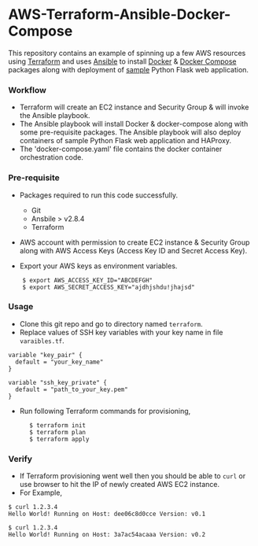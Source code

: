 # AWS-Terraform-Ansible-Docker-Compose
This repository contains an example of spinning up a few AWS resources using [Terraform](https://www.terraform.io/ "Terraform") and uses [Ansible](https://www.ansible.com/ "Ansible") to install [Docker](https://www.docker.com/ "Docker") & [Docker Compose](https://docs.docker.com/compose/ "docker-compose") packages along with deployment of [sample](https://github.com/nirmalpathak/sample-flask-prometheus-app "sample") Python Flask web application.

### Workflow

- Terraform will create an EC2 instance and Security Group & will invoke the Ansible playbook.
- The Ansible playbook will install Docker & docker-compose along with some pre-requisite packages. The Ansible playbook will also deploy containers of sample Python Flask web application and HAProxy.
- The 'docker-compose.yaml' file contains the docker container orchestration code.

### Pre-requisite
- Packages required to run this code successfully.
	- Git
	- Ansbile > v2.8.4
	- Terraform

- AWS account with permission to create EC2 instance & Security Group along with AWS Access Keys (Access Key ID and Secret Access Key).

- Export your AWS keys as environment variables.
```
	$ export AWS_ACCESS_KEY_ID="ABCDEFGH"
	$ export AWS_SECRET_ACCESS_KEY="ajdhjshdu!jhajsd"
```
### Usage

- Clone this git repo and go to directory named `terraform`.
- Replace values of SSH key variables with your key name in file `varaibles.tf`.
```
variable "key_pair" {
  default = "your_key_name"
}

variable "ssh_key_private" {
  default = "path_to_your_key.pem"
}
```

- Run following Terraform commands for provisioning,

```
	  $ terraform init
	  $ terraform plan
	  $ terraform apply
```
### Verify

- If Terraform provisioning went well then you should be able to `curl` or use browser to hit the IP of newly created AWS EC2 instance.
- For Example,
```
$ curl 1.2.3.4
Hello World! Running on Host: dee06c8d0cce Version: v0.1

$ curl 1.2.3.4
Hello World! Running on Host: 3a7ac54acaaa Version: v0.2
```
